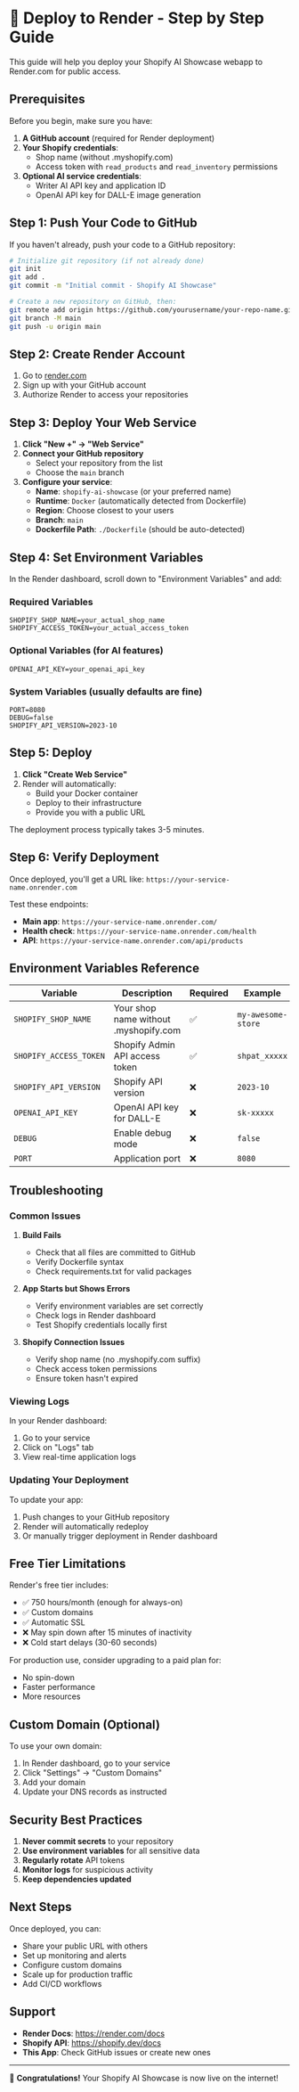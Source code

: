 # 🚀 Deploy to Render - Step by Step Guide

This guide will help you deploy your Shopify AI Showcase webapp to Render.com for public access.

## Prerequisites

Before you begin, make sure you have:

1. **A GitHub account** (required for Render deployment)
2. **Your Shopify credentials**:
   - Shop name (without .myshopify.com)
   - Access token with `read_products` and `read_inventory` permissions
3. **Optional AI service credentials**:
   - Writer AI API key and application ID
   - OpenAI API key for DALL-E image generation

## Step 1: Push Your Code to GitHub

If you haven't already, push your code to a GitHub repository:

```bash
# Initialize git repository (if not already done)
git init
git add .
git commit -m "Initial commit - Shopify AI Showcase"

# Create a new repository on GitHub, then:
git remote add origin https://github.com/yourusername/your-repo-name.git
git branch -M main
git push -u origin main
```

## Step 2: Create Render Account

1. Go to [render.com](https://render.com)
2. Sign up with your GitHub account
3. Authorize Render to access your repositories

## Step 3: Deploy Your Web Service

1. **Click "New +" → "Web Service"**
2. **Connect your GitHub repository**
   - Select your repository from the list
   - Choose the `main` branch
3. **Configure your service**:
   - **Name**: `shopify-ai-showcase` (or your preferred name)
   - **Runtime**: `Docker` (automatically detected from Dockerfile)
   - **Region**: Choose closest to your users
   - **Branch**: `main`
   - **Dockerfile Path**: `./Dockerfile` (should be auto-detected)

## Step 4: Set Environment Variables

In the Render dashboard, scroll down to "Environment Variables" and add:

### Required Variables
```
SHOPIFY_SHOP_NAME=your_actual_shop_name
SHOPIFY_ACCESS_TOKEN=your_actual_access_token
```

### Optional Variables (for AI features)
```
OPENAI_API_KEY=your_openai_api_key
```

### System Variables (usually defaults are fine)
```
PORT=8080
DEBUG=false
SHOPIFY_API_VERSION=2023-10
```

## Step 5: Deploy

1. **Click "Create Web Service"**
2. Render will automatically:
   - Build your Docker container
   - Deploy to their infrastructure
   - Provide you with a public URL

The deployment process typically takes 3-5 minutes.

## Step 6: Verify Deployment

Once deployed, you'll get a URL like: `https://your-service-name.onrender.com`

Test these endpoints:
- **Main app**: `https://your-service-name.onrender.com/`
- **Health check**: `https://your-service-name.onrender.com/health`
- **API**: `https://your-service-name.onrender.com/api/products`

## Environment Variables Reference

| Variable | Description | Required | Example |
|----------|-------------|----------|---------|
| `SHOPIFY_SHOP_NAME` | Your shop name without .myshopify.com | ✅ | `my-awesome-store` |
| `SHOPIFY_ACCESS_TOKEN` | Shopify Admin API access token | ✅ | `shpat_xxxxx` |
| `SHOPIFY_API_VERSION` | Shopify API version | ❌ | `2023-10` |
| `OPENAI_API_KEY` | OpenAI API key for DALL-E | ❌ | `sk-xxxxx` |
| `DEBUG` | Enable debug mode | ❌ | `false` |
| `PORT` | Application port | ❌ | `8080` |

## Troubleshooting

### Common Issues

1. **Build Fails**
   - Check that all files are committed to GitHub
   - Verify Dockerfile syntax
   - Check requirements.txt for valid packages

2. **App Starts but Shows Errors**
   - Verify environment variables are set correctly
   - Check logs in Render dashboard
   - Test Shopify credentials locally first

3. **Shopify Connection Issues**
   - Verify shop name (no .myshopify.com suffix)
   - Check access token permissions
   - Ensure token hasn't expired

### Viewing Logs

In your Render dashboard:
1. Go to your service
2. Click on "Logs" tab
3. View real-time application logs

### Updating Your Deployment

To update your app:
1. Push changes to your GitHub repository
2. Render will automatically redeploy
3. Or manually trigger deployment in Render dashboard

## Free Tier Limitations

Render's free tier includes:
- ✅ 750 hours/month (enough for always-on)
- ✅ Custom domains
- ✅ Automatic SSL
- ❌ May spin down after 15 minutes of inactivity
- ❌ Cold start delays (30-60 seconds)

For production use, consider upgrading to a paid plan for:
- No spin-down
- Faster performance
- More resources

## Custom Domain (Optional)

To use your own domain:
1. In Render dashboard, go to your service
2. Click "Settings" → "Custom Domains"
3. Add your domain
4. Update your DNS records as instructed

## Security Best Practices

1. **Never commit secrets** to your repository
2. **Use environment variables** for all sensitive data
3. **Regularly rotate** API tokens
4. **Monitor logs** for suspicious activity
5. **Keep dependencies updated**

## Next Steps

Once deployed, you can:
- Share your public URL with others
- Set up monitoring and alerts
- Configure custom domains
- Scale up for production traffic
- Add CI/CD workflows

## Support

- **Render Docs**: https://render.com/docs
- **Shopify API**: https://shopify.dev/docs
- **This App**: Check GitHub issues or create new ones

---

🎉 **Congratulations!** Your Shopify AI Showcase is now live on the internet!

